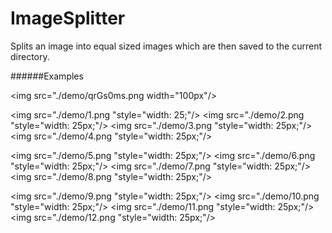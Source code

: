 # ImageSplitter

Splits an image into equal sized images which are then saved to the current directory.

######Examples

<img src="./demo/qrGs0ms.png width="100px"/>


<img src="./demo/1.png "style="width: 25;"/> <img src="./demo/2.png "style="width: 25px;"/> <img src="./demo/3.png "style="width: 25px;"/> <img src="./demo/4.png "style="width: 25px;"/>

<img src="./demo/5.png "style="width: 25px;"/> <img src="./demo/6.png "style="width: 25px;"/> <img src="./demo/7.png "style="width: 25px;"/> <img src="./demo/8.png "style="width: 25px;"/>

<img src="./demo/9.png "style="width: 25px;"/> <img src="./demo/10.png "style="width: 25px;"/> <img src="./demo/11.png "style="width: 25px;"/> <img src="./demo/12.png "style="width: 25px;"/>

